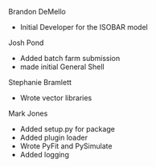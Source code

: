 Brandon DeMello 
 - Initial Developer for the ISOBAR model

Josh Pond 
 - Added batch farm submission 
 - made initial General Shell

Stephanie Bramlett
 - Wrote vector libraries

Mark Jones
 - Added setup.py for package
 - Added plugin loader
 - Wrote PyFit and PySimulate
 - Added logging

